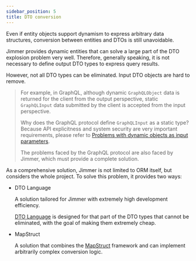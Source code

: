 ```yaml
---
sidebar_position: 5
title: DTO conversion 
---
```


Even if entity objects support dynamism to express arbitrary data structures, conversion between entities and DTOs is still unavoidable.

Jimmer provides dynamic entities that can solve a large part of the DTO explosion problem very well. Therefore, generally speaking, it is not necessary to define output DTO types to express query results.

However, not all DTO types can be eliminated. Input DTO objects are hard to remove.

> For example, in GraphQL, although dynamic `GraphQLObject` data is returned for the client from the output perspective, static `GraphQLInput` data submitted by the client is accepted from the input perspective.
>
> Why does the GraphQL protocol define `GraphQLInput` as a static type? Because API explicitness and system security are very important requirements, please refer to [Problems with dynamic objects as input parameters](../../mutation/save-command/input-dto/problem).
>
> The problems faced by the GraphQL protocol are also faced by Jimmer, which must provide a complete solution.

As a comprehensive solution, Jimmer is not limited to ORM itself, but considers the whole project. To solve this problem, it provides two ways:

-   DTO Language

    A solution tailored for Jimmer with extremely high development efficiency.

    [DTO Language](./dto-language.mdx) is designed for that part of the DTO types that cannot be eliminated, with the goal of making them extremely cheap.

-   MapStruct

    A solution that combines the [MapStruct](https://mapstruct.org/) framework and can implement arbitrarily complex conversion logic.